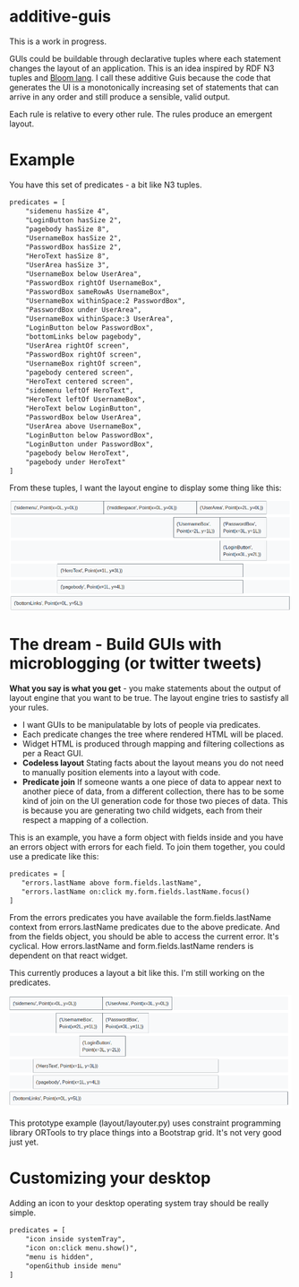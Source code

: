 # additive-guis

This is a work in progress.

GUIs could be buildable through declarative tuples where each statement changes the layout of an application. This is an idea inspired by RDF N3 tuples and [Bloom lang](http://bloom-lang.net/). I call these additive Guis because the  code that generates the UI is a monotonically increasing set of statements that can arrive in any order and still produce a sensible, valid output.

Each rule is relative to every other rule. The rules produce an emergent layout.

# Example

You have this set of predicates - a bit like N3 tuples.

```
predicates = [
    "sidemenu hasSize 4",
    "LoginButton hasSize 2",
    "pagebody hasSize 8",
    "UsernameBox hasSize 2",
    "PasswordBox hasSize 2",
    "HeroText hasSize 8",
    "UserArea hasSize 3",
    "UsernameBox below UserArea",
    "PasswordBox rightOf UsernameBox",
    "PasswordBox sameRowAs UsernameBox",
    "UsernameBox withinSpace:2 PasswordBox",
    "PasswordBox under UserArea",
    "UsernameBox withinSpace:3 UserArea",
    "LoginButton below PasswordBox",
    "bottomLinks below pagebody",
    "UserArea rightOf screen",
    "PasswordBox rightOf screen",
    "UsernameBox rightOf screen",
    "pagebody centered screen",
    "HeroText centered screen", 
    "sidemenu leftOf HeroText",
    "HeroText leftOf UsernameBox",
    "HeroText below LoginButton",
    "PasswordBox below UserArea",
    "UserArea above UsernameBox",
    "LoginButton below PasswordBox",
    "LoginButton under PasswordBox",
    "pagebody below HeroText",
    "pagebody under HeroText"
]
```

From these tuples, I want the layout engine to display some thing like this:

![goal](goal.png)

# The dream - Build GUIs with microblogging (or twitter tweets)

**What you say is what you get** - you make statements about the output of layout engine that you want to be true. The layout engine tries to sastisfy all your rules.
* I want GUIs to be manipulatable by lots of people via predicates.
 * Each predicate changes the tree where rendered HTML will be placed.
 * Widget HTML is produced through mapping and filtering collections as per a React GUI.
 * **Codeless layout** Stating facts about the layout means you do not need to manually position elements into a layout with code.
 * **Predicate join** If someone wants a one piece of data to appear next to another piece of data, from a different collection, there has to be some kind of join on the UI generation code for those two pieces of data. This is because you are generating two child widgets, each from their respect a mapping of a collection.
 
 This is an example, you have a form object with fields inside and you have an errors object with errors for each field. To join them together, you could use a predicate like this:
 
 ```
 predicates = [
    "errors.lastName above form.fields.lastName",
    "errors.lastName on:click my.form.fields.lastName.focus()
 ]
 ```
From the errors predicates you have available the form.fields.lastName context from errors.lastName predicates due to the above predicate. And from the fields object, you should be able to access the current error. It's cyclical. How errors.lastName and form.fields.lastName renders is dependent on that react widget.


This currently produces a layout a bit like this. I'm still working on the predicates.

![example-layout](additive-gui-1.png)

This prototype example (layout/layouter.py) uses constraint programming library ORTools to try place things into a Bootstrap grid. It's not very good just yet.


# Customizing your desktop

Adding an icon to your desktop operating system tray should be really simple.

```
predicates = [
    "icon inside systemTray",
    "icon on:click menu.show()",
    "menu is hidden",
    "openGithub inside menu"
]
```


